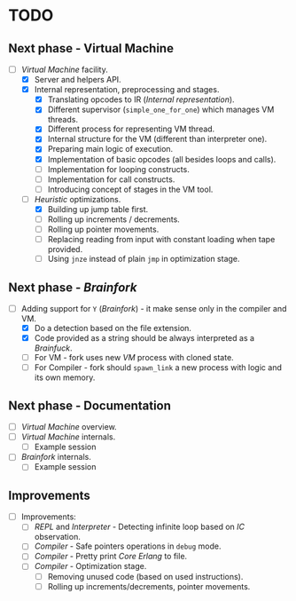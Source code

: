 # TODO

## Next phase - Virtual Machine

- [ ] *Virtual Machine* facility.
  - [x] Server and helpers API.
  - [x] Internal representation, preprocessing and stages.
    - [x] Translating opcodes to IR (*Internal representation*).
    - [x] Different supervisor (`simple_one_for_one`) which manages VM threads.
    - [x] Different process for representing VM thread.
    - [x] Internal structure for the VM (different than interpreter one).
    - [x] Preparing main logic of execution.
    - [x] Implementation of basic opcodes (all besides loops and calls).
    - [ ] Implementation for looping constructs.
    - [ ] Implementation for call constructs.
    - [ ] Introducing concept of stages in the VM tool.
  - [ ] *Heuristic* optimizations.
    - [x] Building up jump table first.
    - [ ] Rolling up increments / decrements.
    - [ ] Rolling up pointer movements.
    - [ ] Replacing reading from input with constant loading when tape provided.
    - [ ] Using `jnze` instead of plain `jmp` in optimization stage.

## Next phase - *Brainfork*

- [ ] Adding support for `Y` (*Brainfork*) - it make sense only in the compiler and VM.
  - [x] Do a detection based on the file extension.
  - [x] Code provided as a string should be always interpreted as a *Brainfuck*.
  - [ ] For VM - fork uses new *VM* process with cloned state.
  - [ ] For Compiler - fork should `spawn_link` a new process with logic and its own memory.

## Next phase - Documentation

- [ ] *Virtual Machine* overview.
- [ ] *Virtual Machine* internals.
  - [ ] Example session
- [ ] *Brainfork* internals.
  - [ ] Example session

## Improvements

- [ ] Improvements:
  - [ ] *REPL* and *Interpreter* - Detecting infinite loop based on *IC* observation.
  - [ ] *Compiler* - Safe pointers operations in `debug` mode.
  - [ ] *Compiler* - Pretty print *Core Erlang* to file.
  - [ ] *Compiler* - Optimization stage.
    - [ ] Removing unused code (based on used instructions).
    - [ ] Rolling up increments/decrements, pointer movements.
